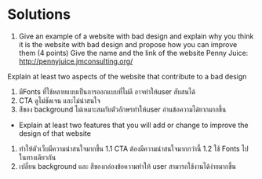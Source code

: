 # Solutions
1)	Give an example of a website with bad design and explain why you think it is the website with bad design and propose how you can improve them (4 points)
Give the name and the link of the website
Penny Juice: http://pennyjuice.jmconsulting.org/

Explain at least two aspects of the website that contribute to a bad design
1) มีFonts ที่ใช้หลายแบบเป็นการออกแบบที่ไม่ดี อาจทำให้user สับสนได้ 
2) CTA ดูไม่ชัดเจน และไม่น่าสนใจ 
3) สีของ background ไม่เหมาะสมกับตัวอักษรทำให้user 
อ่านข้อความได้ยากมากขึ้น

-	Explain at least two features that you will add or change to improve the design of that website
1) ทำให้ตัวเว็บมีความน่าสนใจมากขึ้น
1.1	CTA ต้องมีความน่าสนใจมากกว่านี้
1.2	ใช้ Fonts ไปในทางเดียวกัน
2) เปลี่ยน background และ สีของกล่องข้อความทำให้ user สามารถใช้งานได้ง่ายมากขึ้น

